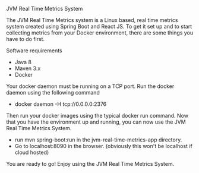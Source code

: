 JVM Real Time Metrics System

The JVM Real Time Metrics system is a Linux based, real time metrics system created using Spring Boot and React JS. To get it set up and to start collecting metrics from your Docker environment, there are some things you have to do first. 

Software requirements
- Java 8
- Maven 3.x
- Docker

Your docker daemon must be running on a TCP port. Run the docker daemon using the following command

- docker daemon -H tcp://0.0.0.0:2376

Then run your docker images using the typical docker run command. Now that you have the environment up and running, you can now use the JVM Real Time Metrics System.

- run mvn spring-boot:run in the jvm-real-time-metrics-app directory.
- Go to localhost:8090 in the browser. (obviously this won't be localhost if cloud hosted)

You are ready to go! Enjoy using the JVM Real Time Metrics System.

